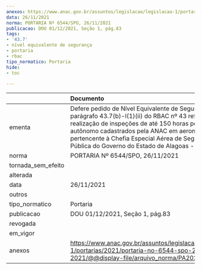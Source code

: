```yaml
---
anexos: https://www.anac.gov.br/assuntos/legislacao/legislacao-1/portarias/2021/portaria-no-6544-spo-26-11-2021/@@display-file/arquivo_norma/PA2021-6544.pdf
data: 26/11/2021
norma: PORTARIA Nº 6544/SPO, 26/11/2021
publicacao: DOU 01/12/2021, Seção 1, pág.83
tags:
- '43.7'
- nível equivalente de segurança
- portaria
- rbac
tipo_normatico: Portaria
hide: 
- toc 
 
---
```


|                    | Documento                                                                                                                                                                                                                                                                                                          |
|:-------------------|:-------------------------------------------------------------------------------------------------------------------------------------------------------------------------------------------------------------------------------------------------------------------------------------------------------------------|
| ementa             | Defere pedido de Nível Equivalente de Segurança para o parágrafo 43.7(b)-I(1)(ii) do RBAC nº 43 referente à realização de inspeções de até 150 horas por mecânicos autônomo cadastrados pela ANAC em aeronave pertencente à Chefia Especial Aérea de Segurança Pública do Governo do Estado de Alagoas - CAESP-AL. |
| norma              | PORTARIA Nº 6544/SPO, 26/11/2021                                                                                                                                                                                                                                                                                   |
| tornada_sem_efeito |                                                                                                                                                                                                                                                                                                                    |
| alterada           |                                                                                                                                                                                                                                                                                                                    |
| data               | 26/11/2021                                                                                                                                                                                                                                                                                                         |
| outros             |                                                                                                                                                                                                                                                                                                                    |
| tipo_normatico     | Portaria                                                                                                                                                                                                                                                                                                           |
| publicacao         | DOU 01/12/2021, Seção 1, pág.83                                                                                                                                                                                                                                                                                    |
| revogada           |                                                                                                                                                                                                                                                                                                                    |
| em_vigor           |                                                                                                                                                                                                                                                                                                                    |
| anexos             | https://www.anac.gov.br/assuntos/legislacao/legislacao-1/portarias/2021/portaria-no-6544-spo-26-11-2021/@@display-file/arquivo_norma/PA2021-6544.pdf                                                                                                                                                               |